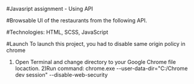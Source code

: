 #Javasript assignment - Using API

#Browsable UI of the restaurants from the following API.

#Technologies:
HTML, SCSS, JavaScript

#Launch
To launch this project, you had to disable same origin policy in chrome
1) Open Terminal and change directory to your Google Chrome file locaction.
2)Run command: chrome.exe --user-data-dir="C:/Chrome dev session" --disable-web-security


